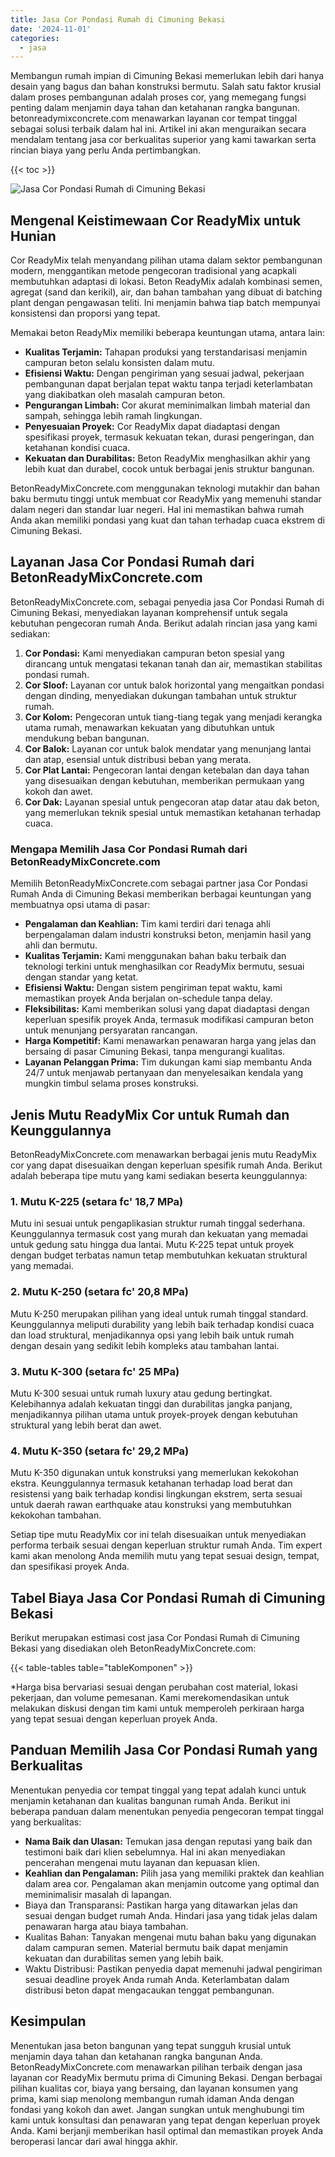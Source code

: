 ```yaml
---
title: Jasa Cor Pondasi Rumah di Cimuning Bekasi
date: '2024-11-01'
categories:
  - jasa
---
```


Membangun rumah impian di Cimuning Bekasi memerlukan lebih dari hanya desain yang bagus dan bahan konstruksi bermutu. Salah satu faktor krusial dalam proses pembangunan adalah proses cor, yang memegang fungsi penting dalam menjamin daya tahan dan ketahanan rangka bangunan. betonreadymixconcrete.com menawarkan layanan cor tempat tinggal sebagai solusi terbaik dalam hal ini. Artikel ini akan menguraikan secara mendalam tentang jasa cor berkualitas superior yang kami tawarkan serta rincian biaya yang perlu Anda pertimbangkan.

{{< toc >}}

![Jasa Cor Pondasi Rumah di Cimuning Bekasi](https://betoncor8.github.io/cor/harga-beton-readymix-concrete%20(30).png)

## Mengenal Keistimewaan Cor ReadyMix untuk Hunian

Cor ReadyMix telah menyandang pilihan utama dalam sektor pembangunan modern, menggantikan metode pengecoran tradisional yang acapkali membutuhkan adaptasi di lokasi. Beton ReadyMix adalah kombinasi semen, agregat (sand dan kerikil), air, dan bahan tambahan yang dibuat di batching plant dengan pengawasan teliti. Ini menjamin bahwa tiap batch mempunyai konsistensi dan proporsi yang tepat.

Memakai beton ReadyMix memiliki beberapa keuntungan utama, antara lain:

- **Kualitas Terjamin:** Tahapan produksi yang terstandarisasi menjamin campuran beton selalu konsisten dalam mutu.
- **Efisiensi Waktu:** Dengan pengiriman yang sesuai jadwal, pekerjaan pembangunan dapat berjalan tepat waktu tanpa terjadi keterlambatan yang diakibatkan oleh masalah campuran beton.
- **Pengurangan Limbah:** Cor akurat meminimalkan limbah material dan sampah, sehingga lebih ramah lingkungan.
- **Penyesuaian Proyek:** Cor ReadyMix dapat diadaptasi dengan spesifikasi proyek, termasuk kekuatan tekan, durasi pengeringan, dan ketahanan kondisi cuaca.
- **Kekuatan dan Durabilitas:** Beton ReadyMix menghasilkan akhir yang lebih kuat dan durabel, cocok untuk berbagai jenis struktur bangunan.

BetonReadyMixConcrete.com menggunakan teknologi mutakhir dan bahan baku bermutu tinggi untuk membuat cor ReadyMix yang memenuhi standar dalam negeri dan standar luar negeri. Hal ini memastikan bahwa rumah Anda akan memiliki pondasi yang kuat dan tahan terhadap cuaca ekstrem di Cimuning Bekasi.

## Layanan Jasa Cor Pondasi Rumah dari BetonReadyMixConcrete.com

BetonReadyMixConcrete.com, sebagai penyedia jasa Cor Pondasi Rumah di Cimuning Bekasi, menyediakan layanan komprehensif untuk segala kebutuhan pengecoran rumah Anda. Berikut adalah rincian jasa yang kami sediakan:

1. **Cor Pondasi:** Kami menyediakan campuran beton spesial yang dirancang untuk mengatasi tekanan tanah dan air, memastikan stabilitas pondasi rumah.
2. **Cor Sloof:** Layanan cor untuk balok horizontal yang mengaitkan pondasi dengan dinding, menyediakan dukungan tambahan untuk struktur rumah.
3. **Cor Kolom:** Pengecoran untuk tiang-tiang tegak yang menjadi kerangka utama rumah, menawarkan kekuatan yang dibutuhkan untuk mendukung beban bangunan.
4. **Cor Balok:** Layanan cor untuk balok mendatar yang menunjang lantai dan atap, esensial untuk distribusi beban yang merata.
5. **Cor Plat Lantai:** Pengecoran lantai dengan ketebalan dan daya tahan yang disesuaikan dengan kebutuhan, memberikan permukaan yang kokoh dan awet.
6. **Cor Dak:** Layanan spesial untuk pengecoran atap datar atau dak beton, yang memerlukan teknik spesial untuk memastikan ketahanan terhadap cuaca.

### Mengapa Memilih Jasa Cor Pondasi Rumah dari BetonReadyMixConcrete.com

Memilih BetonReadyMixConcrete.com sebagai partner jasa Cor Pondasi Rumah Anda di Cimuning Bekasi memberikan berbagai keuntungan yang membuatnya opsi utama di pasar:

- **Pengalaman dan Keahlian:** Tim kami terdiri dari tenaga ahli berpengalaman dalam industri konstruksi beton, menjamin hasil yang ahli dan bermutu.
- **Kualitas Terjamin:** Kami menggunakan bahan baku terbaik dan teknologi terkini untuk menghasilkan cor ReadyMix bermutu, sesuai dengan standar yang ketat.
- **Efisiensi Waktu:** Dengan sistem pengiriman tepat waktu, kami memastikan proyek Anda berjalan on-schedule tanpa delay.
- **Fleksibilitas:** Kami memberikan solusi yang dapat diadaptasi dengan keperluan spesifik proyek Anda, termasuk modifikasi campuran beton untuk menunjang persyaratan rancangan.
- **Harga Kompetitif:** Kami menawarkan penawaran harga yang jelas dan bersaing di pasar Cimuning Bekasi, tanpa mengurangi kualitas.
- **Layanan Pelanggan Prima:** Tim dukungan kami siap membantu Anda 24/7 untuk menjawab pertanyaan dan menyelesaikan kendala yang mungkin timbul selama proses konstruksi.

## Jenis Mutu ReadyMix Cor untuk Rumah dan Keunggulannya

BetonReadyMixConcrete.com menawarkan berbagai jenis mutu ReadyMix cor yang dapat disesuaikan dengan keperluan spesifik rumah Anda. Berikut adalah beberapa tipe mutu yang kami sediakan beserta keunggulannya:

### 1\. Mutu K-225 (setara fc' 18,7 MPa)

Mutu ini sesuai untuk pengaplikasian struktur rumah tinggal sederhana. Keunggulannya termasuk cost yang murah dan kekuatan yang memadai untuk gedung satu hingga dua lantai. Mutu K-225 tepat untuk proyek dengan budget terbatas namun tetap membutuhkan kekuatan struktural yang memadai.

### 2\. Mutu K-250 (setara fc' 20,8 MPa)

Mutu K-250 merupakan pilihan yang ideal untuk rumah tinggal standard. Keunggulannya meliputi durability yang lebih baik terhadap kondisi cuaca dan load struktural, menjadikannya opsi yang lebih baik untuk rumah dengan desain yang sedikit lebih kompleks atau tambahan lantai.

### 3\. Mutu K-300 (setara fc' 25 MPa)

Mutu K-300 sesuai untuk rumah luxury atau gedung bertingkat. Kelebihannya adalah kekuatan tinggi dan durabilitas jangka panjang, menjadikannya pilihan utama untuk proyek-proyek dengan kebutuhan struktural yang lebih berat dan awet.

### 4\. Mutu K-350 (setara fc' 29,2 MPa)

Mutu K-350 digunakan untuk konstruksi yang memerlukan kekokohan ekstra. Keunggulannya termasuk ketahanan terhadap load berat dan resistensi yang baik terhadap kondisi lingkungan ekstrem, serta sesuai untuk daerah rawan earthquake atau konstruksi yang membutuhkan kekokohan tambahan.

Setiap tipe mutu ReadyMix cor ini telah disesuaikan untuk menyediakan performa terbaik sesuai dengan keperluan struktur rumah Anda. Tim expert kami akan menolong Anda memilih mutu yang tepat sesuai design, tempat, dan spesifikasi proyek Anda.

## Tabel Biaya Jasa Cor Pondasi Rumah di Cimuning Bekasi

Berikut merupakan estimasi cost jasa Cor Pondasi Rumah di Cimuning Bekasi yang disediakan oleh BetonReadyMixConcrete.com:

{{< table-tables table="tableKomponen" >}}

\*Harga bisa bervariasi sesuai dengan perubahan cost material, lokasi pekerjaan, dan volume pemesanan. Kami merekomendasikan untuk melakukan diskusi dengan tim kami untuk memperoleh perkiraan harga yang tepat sesuai dengan keperluan proyek Anda.

## Panduan Memilih Jasa Cor Pondasi Rumah yang Berkualitas

Menentukan penyedia cor tempat tinggal yang tepat adalah kunci untuk menjamin ketahanan dan kualitas bangunan rumah Anda. Berikut ini beberapa panduan dalam menentukan penyedia pengecoran tempat tinggal yang berkualitas:

- **Nama Baik dan Ulasan:** Temukan jasa dengan reputasi yang baik dan testimoni baik dari klien sebelumnya. Hal ini akan menyediakan pencerahan mengenai mutu layanan dan kepuasan klien.
- **Keahlian dan Pengalaman:** Pilih jasa yang memiliki praktek dan keahlian dalam area cor. Pengalaman akan menjamin outcome yang optimal dan meminimalisir masalah di lapangan.
- Biaya dan Transparansi: Pastikan harga yang ditawarkan jelas dan sesuai dengan budget rumah Anda. Hindari jasa yang tidak jelas dalam penawaran harga atau biaya tambahan.
- Kualitas Bahan: Tanyakan mengenai mutu bahan baku yang digunakan dalam campuran semen. Material bermutu baik dapat menjamin kekuatan dan durabilitas semen yang lebih baik.
- Waktu Distribusi: Pastikan penyedia dapat memenuhi jadwal pengiriman sesuai deadline proyek Anda rumah Anda. Keterlambatan dalam distribusi beton dapat mengacaukan tenggat pembangunan.

## Kesimpulan

Menentukan jasa beton bangunan yang tepat sungguh krusial untuk menjamin daya tahan dan ketahanan rangka bangunan Anda. BetonReadyMixConcrete.com menawarkan pilihan terbaik dengan jasa layanan cor ReadyMix bermutu prima di Cimuning Bekasi. Dengan berbagai pilihan kualitas cor, biaya yang bersaing, dan layanan konsumen yang prima, kami siap menolong membangun rumah idaman Anda dengan fondasi yang kokoh dan awet. Jangan sungkan untuk menghubungi tim kami untuk konsultasi dan penawaran yang tepat dengan keperluan proyek Anda. Kami berjanji memberikan hasil optimal dan memastikan proyek Anda beroperasi lancar dari awal hingga akhir.

